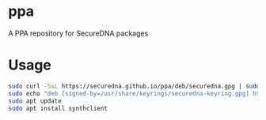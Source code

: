 # ppa
A PPA repository for SecureDNA packages

# Usage

```bash
sudo curl -SsL https://securedna.github.io/ppa/deb/securedna.gpg | sudo tee /usr/share/keyrings/securedna-keyring.gpg > /dev/null
sudo echo "deb [signed-by=/usr/share/keyrings/securedna-keyring.gpg] https://securedna.github.io/ppa/deb ./" | sudo tee /etc/apt/sources.list.d/securedna.list > /dev/null
sudo apt update
sudo apt install synthclient
```
